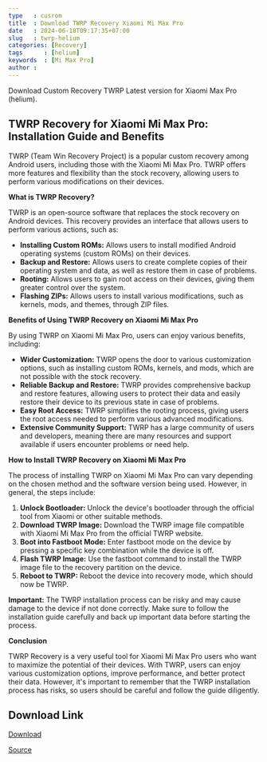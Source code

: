 ```yaml
---
type   : cusrom
title  : Download TWRP Recovery Xiaomi Mi Max Pro
date   : 2024-06-18T09:17:35+07:00
slug   : twrp-helium
categories: [Recovery]
tags      : [helium]
keywords  : [Mi Max Pro]
author : 
---
```


Download Custom Recovery TWRP Latest version for Xiaomi Max Pro (helium).

## TWRP Recovery for Xiaomi Mi Max Pro: Installation Guide and Benefits

TWRP (Team Win Recovery Project) is a popular custom recovery among Android users, including those with the Xiaomi Mi Max Pro. TWRP offers more features and flexibility than the stock recovery, allowing users to perform various modifications on their devices.

**What is TWRP Recovery?**

TWRP is an open-source software that replaces the stock recovery on Android devices. This recovery provides an interface that allows users to perform various actions, such as:

* **Installing Custom ROMs:** Allows users to install modified Android operating systems (custom ROMs) on their devices.
* **Backup and Restore:** Allows users to create complete copies of their operating system and data, as well as restore them in case of problems.
* **Rooting:** Allows users to gain root access on their devices, giving them greater control over the system.
* **Flashing ZIPs:** Allows users to install various modifications, such as kernels, mods, and themes, through ZIP files.

**Benefits of Using TWRP Recovery on Xiaomi Mi Max Pro**

By using TWRP on Xiaomi Mi Max Pro, users can enjoy various benefits, including:

* **Wider Customization:** TWRP opens the door to various customization options, such as installing custom ROMs, kernels, and mods, which are not possible with the stock recovery.
* **Reliable Backup and Restore:** TWRP provides comprehensive backup and restore features, allowing users to protect their data and easily restore their device to its previous state in case of problems.
* **Easy Root Access:** TWRP simplifies the rooting process, giving users the root access needed to perform various advanced modifications.
* **Extensive Community Support:** TWRP has a large community of users and developers, meaning there are many resources and support available if users encounter problems or need help.

**How to Install TWRP Recovery on Xiaomi Mi Max Pro**

The process of installing TWRP on Xiaomi Mi Max Pro can vary depending on the chosen method and the software version being used. However, in general, the steps include:

1. **Unlock Bootloader:** Unlock the device's bootloader through the official tool from Xiaomi or other suitable methods.
2. **Download TWRP Image:** Download the TWRP image file compatible with Xiaomi Mi Max Pro from the official TWRP website.
3. **Boot into Fastboot Mode:** Enter fastboot mode on the device by pressing a specific key combination while the device is off.
4. **Flash TWRP Image:** Use the fastboot command to install the TWRP image file to the recovery partition on the device.
5. **Reboot to TWRP:** Reboot the device into recovery mode, which should now be TWRP.

**Important:** The TWRP installation process can be risky and may cause damage to the device if not done correctly. Make sure to follow the installation guide carefully and back up important data before starting the process.

**Conclusion**

TWRP Recovery is a very useful tool for Xiaomi Mi Max Pro users who want to maximize the potential of their devices. With TWRP, users can enjoy various customization options, improve performance, and better protect their data. However, it's important to remember that the TWRP installation process has risks, so users should be careful and follow the guide diligently.


## Download Link
[Download](https://dl.twrp.me/helium)

[Source](https://twrp.me/xiaomi/xiaomimaxpro.html)



